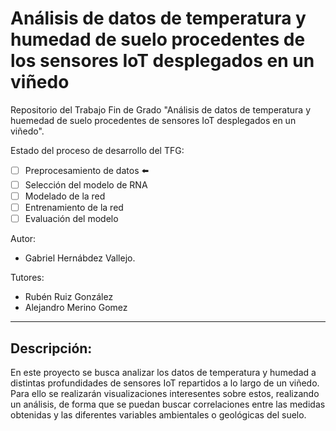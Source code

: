 # Análisis de datos de temperatura y humedad de suelo procedentes de los sensores IoT desplegados en un viñedo
Repositorio del Trabajo Fin de Grado "Análisis de datos de temperatura y huemedad de suelo procedentes de sensores IoT desplegados en un viñedo".

Estado del proceso de desarrollo del TFG:
- [ ] Preprocesamiento de datos :arrow_left:
- [ ] Selección del modelo de RNA
- [ ] Modelado de la red
- [ ] Entrenamiento de la red
- [ ] Evaluación del modelo

Autor:
- Gabriel Hernábdez Vallejo.

Tutores:
- Rubén Ruiz González
- Alejandro Merino Gomez
---
## Descripción:
En este proyecto se busca analizar los datos de temperatura y humedad a distintas profundidades de sensores IoT repartidos a lo largo de un viñedo. Para ello se realizarán visualizaciones interesentes sobre estos, realizando un análisis, de forma que se puedan buscar correlaciones entre las medidas obtenidas y las diferentes variables ambientales o geológicas del suelo.